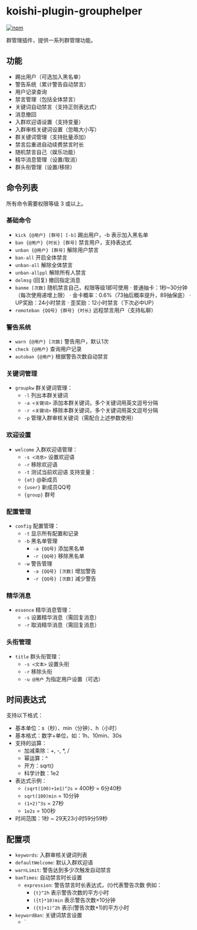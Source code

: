 # koishi-plugin-grouphelper

[![npm](https://img.shields.io/npm/v/koishi-plugin-grouphelper?style=flat-square)](https://www.npmjs.com/package/koishi-plugin-grouphelper)

群管理插件，提供一系列群管理功能。

## 功能

- 踢出用户（可选加入黑名单）
- 警告系统（累计警告自动禁言）
- 用户记录查询
- 禁言管理（包括全体禁言）
- 关键词自动禁言（支持正则表达式）
- 消息撤回
- 入群欢迎语设置（支持变量）
- 入群审核关键词设置（忽略大小写）
- 群关键词管理（支持批量添加）
- 禁言后重进自动续费禁言时长
- 随机禁言自己（娱乐功能）
- 精华消息管理（设置/取消）
- 群头衔管理（设置/移除）

## 命令列表

所有命令需要权限等级 3 或以上。

### 基础命令
- `kick {@用户} [群号] [-b]` 踢出用户，-b 表示加入黑名单
- `ban {@用户} {时长} [群号]` 禁言用户，支持表达式
- `unban {@用户} [群号]` 解除用户禁言
- `ban-all` 开启全体禁言
- `unban-all` 解除全体禁言
- `unban-allppl` 解除所有人禁言
- `delmsg` (回复) 撤回指定消息
- `banme [次数]` 随机禁言自己，权限等级1即可使用
  · 普通抽卡：1秒~30分钟（每次使用递增上限）
  · 金卡概率：0.6%（73抽后概率提升，89抽保底）
  · UP奖励：24小时禁言
  · 歪奖励：12小时禁言（下次必中UP）
- `remoteban {QQ号} {群号} {时长}` 远程禁言用户（支持私聊）

### 警告系统
- `warn {@用户} [次数]` 警告用户，默认1次
- `check {@用户}` 查询用户记录
- `autoban {@用户}` 根据警告次数自动禁言

### 关键词管理
- `groupkw` 群关键词管理：
  - `-l` 列出本群关键词
  - `-a <关键词>` 添加本群关键词，多个关键词用英文逗号分隔
  - `-r <关键词>` 移除本群关键词，多个关键词用英文逗号分隔
  - `-p` 管理入群审核关键词（需配合上述参数使用）

### 欢迎设置
- `welcome` 入群欢迎语管理：
  - `-s <消息>` 设置欢迎语
  - `-r` 移除欢迎语
  - `-t` 测试当前欢迎语
支持变量：
  - `{at}` @新成员
  - `{user}` 新成员QQ号
  - `{group}` 群号

### 配置管理
- `config` 配置管理：
  - `-t` 显示所有配置和记录
  - `-b` 黑名单管理
    - `-a {QQ号}` 添加黑名单
    - `-r {QQ号}` 移除黑名单
  - `-w` 警告管理
    - `-a {QQ号} [次数]` 增加警告
    - `-r {QQ号} [次数]` 减少警告

### 精华消息
- `essence` 精华消息管理：
  - `-s` 设置精华消息（需回复消息）
  - `-r` 取消精华消息（需回复消息）

### 头衔管理
- `title` 群头衔管理：
  - `-s <文本>` 设置头衔
  - `-r` 移除头衔
  - `-u @用户` 为指定用户设置（可选）

## 时间表达式

支持以下格式：
- 基本单位：s（秒）、min（分钟）、h（小时）
- 基本格式：数字+单位，如：1h、10min、30s
- 支持的运算：
  - 加减乘除：+, -, *, /
  - 幂运算：^
  - 开方：sqrt()
  - 科学计数：1e2
- 表达式示例：
  - `(sqrt(100)+1e1)^2s` = 400秒 = 6分40秒
  - `sqrt(100)min` = 10分钟
  - `(1+2)^3s` = 27秒
  - `1e2s` = 100秒
- 时间范围：1秒 ~ 29天23小时59分59秒

## 配置项

- `keywords`: 入群审核关键词列表
- `defaultWelcome`: 默认入群欢迎语
- `warnLimit`: 警告达到多少次触发自动禁言
- `banTimes`: 自动禁言时长设置
  - `expression`: 警告禁言时长表达式，{t}代表警告次数
    例如：
    - `{t}^2h` 表示警告次数的平方小时
    - `({t}*10)min` 表示警告次数×10分钟
    - `({t}+1)^2h` 表示(警告次数+1)的平方小时
- `keywordBan`: 关键词禁言设置
  - `